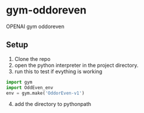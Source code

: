 # gym-oddoreven
OPENAI gym oddoreven

## Setup

1. Clone the repo
2. open the python interpreter in the project directory.
3. run this to test if evything is working

```python
import gym
import OddEven_env
env = gym.make('OddorEven-v1')
```
4. add the directory to pythonpath
